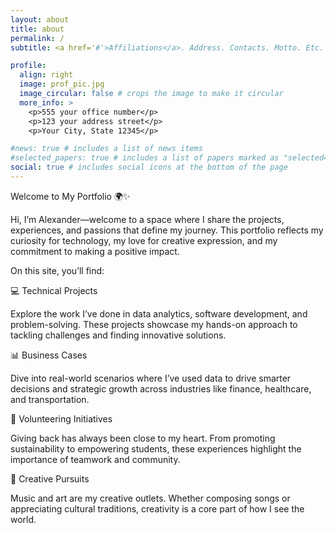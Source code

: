 ```yaml
---
layout: about
title: about
permalink: /
subtitle: <a href='#'>Affiliations</a>. Address. Contacts. Motto. Etc.

profile:
  align: right
  image: prof_pic.jpg
  image_circular: false # crops the image to make it circular
  more_info: >
    <p>555 your office number</p>
    <p>123 your address street</p>
    <p>Your City, State 12345</p>

#news: true # includes a list of news items
#selected_papers: true # includes a list of papers marked as "selected={true}"
social: true # includes social icons at the bottom of the page
---
```


Welcome to My Portfolio 🌍✨

Hi, I’m Alexander—welcome to a space where I share the projects, experiences, and passions that define my journey. This portfolio reflects my curiosity for technology, my love for creative expression, and my commitment to making a positive impact.

On this site, you’ll find:

💻 Technical Projects

Explore the work I’ve done in data analytics, software development, and problem-solving. These projects showcase my hands-on approach to tackling challenges and finding innovative solutions.

📊 Business Cases

Dive into real-world scenarios where I’ve used data to drive smarter decisions and strategic growth across industries like finance, healthcare, and transportation.

💙 Volunteering Initiatives

Giving back has always been close to my heart. From promoting sustainability to empowering students, these experiences highlight the importance of teamwork and community.

🎸 Creative Pursuits

Music and art are my creative outlets. Whether composing songs or appreciating cultural traditions, creativity is a core part of how I see the world.
